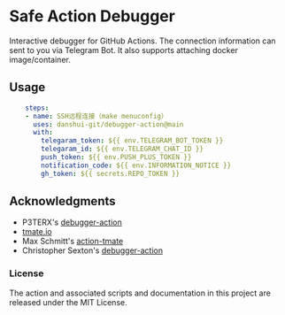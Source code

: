 # Safe Action Debugger

Interactive debugger for GitHub Actions. The connection information can sent to you via Telegram Bot. It also supports attaching docker image/container.

## Usage

```yml
    steps:
    - name: SSH远程连接（make menuconfig）
      uses: danshui-git/debugger-action@main
      with:
        telegaram_token: ${{ env.TELEGRAM_BOT_TOKEN }}
        telegaram_id: ${{ env.TELEGRAM_CHAT_ID }}
        push_token: ${{ env.PUSH_PLUS_TOKEN }}
        notification_code: ${{ env.INFORMATION_NOTICE }}
        gh_token: ${{ secrets.REPO_TOKEN }}
```

## Acknowledgments

* P3TERX's [debugger-action](https://github.com/P3TERX/debugger-action)
* [tmate.io](https://tmate.io)
* Max Schmitt's [action-tmate](https://github.com/mxschmitt/action-tmate)
* Christopher Sexton's [debugger-action](https://github.com/csexton/debugger-action)

### License

The action and associated scripts and documentation in this project are released under the MIT License.
